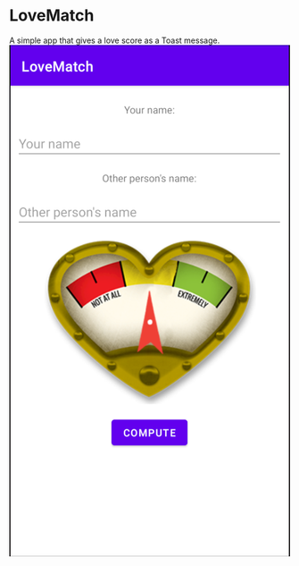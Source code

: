 # LoveMatch
A simple app that gives a love score as a Toast message.
![Alt text](/LoveMatch-screenshot.png "Optional Title")
